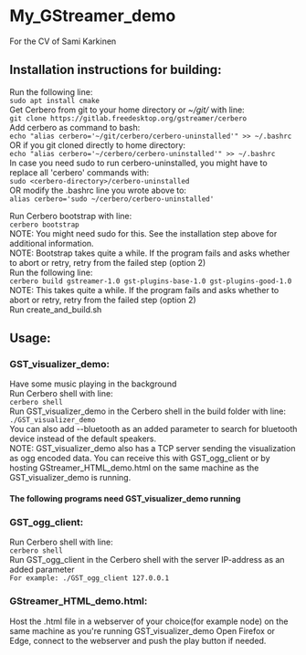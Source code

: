 # My_GStreamer_demo
For the CV of Sami Karkinen  
  
  
## Installation instructions for building:
Run the following line:  
```sudo apt install cmake```  
Get Cerbero from git to your home directory or *~/git/* with line:  
```git clone https://gitlab.freedesktop.org/gstreamer/cerbero```  
Add cerbero as command to bash:  
```echo "alias cerbero='~/git/cerbero/cerbero-uninstalled'" >> ~/.bashrc```  
    OR if you git cloned directly to home directory:  
```echo "alias cerbero='~/cerbero/cerbero-uninstalled'" >> ~/.bashrc```  
    In case you need sudo to run cerbero-uninstalled, you might have to replace all 'cerbero' commands with:  
```sudo <cerbero-directory>/cerbero-uninstalled```  
    OR modify the .bashrc line you wrote above to:  
```alias cerbero='sudo ~/cerbero/cerbero-uninstalled'```  
  
Run Cerbero bootstrap with line:  
```cerbero bootstrap```  
    NOTE: You might need sudo for this. See the installation step above for additional information.  
    NOTE: Bootstrap takes quite a while. If the program fails and asks whether to abort or retry, retry from the failed step
    (option 2)  
Run the following line:  
```cerbero build gstreamer-1.0 gst-plugins-base-1.0 gst-plugins-good-1.0```  
    NOTE: This takes quite a while. If the program fails and asks whether to abort or retry, retry from the failed step
    (option 2)  
Run create_and_build.sh  
  
  
## Usage:
### GST_visualizer_demo:
Have some music playing in the background  
Run Cerbero shell with line:  
```cerbero shell```  
Run GST_visualizer_demo in the Cerbero shell in the build folder with line:  
```./GST_visualizer_demo```  
    You can also add --bluetooth as an added parameter to search for bluetooth device instead of the default speakers.  
    NOTE: GST_visualizer_demo also has a TCP server sending the visualization as ogg encoded data. You can receive this with
    GST_ogg_client or by hosting GStreamer_HTML_demo.html on the same machine as the GST_visualizer_demo is running.  
  
  
#### The following programs need GST_visualizer_demo running

### GST_ogg_client:
Run Cerbero shell with line:  
```cerbero shell```  
Run GST_ogg_client in the Cerbero shell with the server IP-address as an added parameter  
```For example: ./GST_ogg_client 127.0.0.1```  
  
### GStreamer_HTML_demo.html:
Host the .html file in a webserver of your choice(for example node) on the same machine as you're running GST_visualizer_demo Open Firefox or Edge, connect to the webserver and push the play button if needed.
